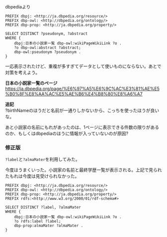 dbpediaより

```
PREFIX dbpj: <http://ja.dbpedia.org/resource/>
PREFIX dbp-owl: <http://dbpedia.org/ontology/>
PREFIX dbp-prop: <http://ja.dbpedia.org/property/>

SELECT DISTINCT ?pseudonym, ?abstract
WHERE {
    dbpj:日本の小説家一覧 dbp-owl:wikiPageWikiLink ?o .
    ?o dbp-owl:abstract ?abstract;
    dbp-owl:pseudonym ?pseudonym .
}
```

一応表示されたけど、重複が多すぎてデータとして使いものにならない。あとで対策を考えよう。

**日本の小説家一覧のページ**  
https://ja.dbpedia.org/page/%E6%97%A5%E6%9C%AC%E3%81%AE%E5%B0%8F%E8%AA%AC%E5%AE%B6%E4%B8%80%E8%A6%A7

**追記**  
?birthNameのほうだと名前が一通りしかないから、こっちを使ったほうが良いな。

あと小説家の名前にもれがあったのは、1ページに表示できる件数の限りがあるのか、もしくはdbpediaのほうに情報が入っていないのが原因?

### 修正版

`?label`と`?almaMater`を利用してみた。

今度はうまくいった。小説家の名前と最終学歴一覧が表示される。上記で見られたもれは今度は見受けられなかった。

```
PREFIX dbpj: <http://ja.dbpedia.org/resource/>
PREFIX dbp-owl: <http://dbpedia.org/ontology/>
PREFIX dbp-prop: <http://ja.dbpedia.org/property/>
PREFIX rdfs:<http://www.w3.org/2000/01/rdf-schema#>

SELECT DISTINCT ?label, ?almaMater
WHERE {
    dbpj:日本の小説家一覧 dbp-owl:wikiPageWikiLink ?o .
    ?o rdfs:label ?label;
    dbp-prop:almaMater ?almaMater .
}
```
